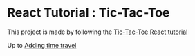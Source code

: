 # React Tutorial : Tic-Tac-Toe

This project is made by following the [Tic-Tac-Toe React tutorial](https://beta.reactjs.org/learn/tutorial-tic-tac-toe)

Up to [Adding time travel](https://beta.reactjs.org/learn/tutorial-tic-tac-toe#adding-time-travel)
